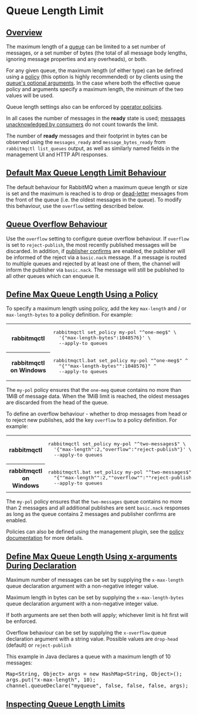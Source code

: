 <!--
Copyright (c) 2007-2020 VMware, Inc. or its affiliates.

All rights reserved. This program and the accompanying materials
are made available under the terms of the under the Apache License,
Version 2.0 (the "License”); you may not use this file except in compliance
with the License. You may obtain a copy of the License at

https://www.apache.org/licenses/LICENSE-2.0

Unless required by applicable law or agreed to in writing, software
distributed under the License is distributed on an "AS IS" BASIS,
WITHOUT WARRANTIES OR CONDITIONS OF ANY KIND, either express or implied.
See the License for the specific language governing permissions and
limitations under the License.
-->

# Queue Length Limit

## <a id="overview" class="anchor" href="#overview">Overview</a>

The maximum length of a [queue](/queues.html) can be limited to a set number of
messages, or a set number of bytes (the total of all message
body lengths, ignoring message properties and any overheads), or
both.

For any given queue, the maximum length (of either type) can be
defined using a [policy](/parameters.html#policies) (this option is highly recommended)
or by clients using the [queue's optional arguments](/queues.html#optional-arguments).
In the case where both the effective queue policy and arguments specify a maximum length,
the minimum of the two values will be used.

Queue length settings also can be enforced by [operator policies](/parameters.html#operator-policies).

In all cases the number of messages in the **ready** state is used; [messages unacknowledged by consumers](/confirms.html)
do not count towards the limit.

The number of **ready** messages and their footprint in bytes can be observed
using the `messages_ready` and `message_bytes_ready` from
`rabbitmqctl list_queues` output, as well as similarly named fields in the management UI and HTTP API responses.


## <a id="default-behaviour" class="anchor" href="#default-behaviour">Default Max Queue Length Limit Behaviour</a>

The default behaviour for RabbitMQ when a maximum queue length or
size is set and the maximum is reached is to drop or
[dead-letter](dlx.html) messages from the front
of the queue (i.e. the oldest messages in the queue). To modify
this behaviour, use the `overflow` setting described below.


## <a id="overflow-behaviour" class="anchor" href="#overflow-behaviour">Queue Overflow Behaviour</a>

Use the `overflow` setting to configure queue overflow
behaviour. If `overflow` is set to `reject-publish`,
the most recently published messages will be discarded. In addition, if
[publisher confirms](confirms.html#publisher-confirms)
are enabled, the publisher will be informed of the reject via a
`basic.nack` message. If a message is routed to multiple
queues and rejected by at least one of them, the channel will inform
the publisher via `basic.nack`. The message will still be
published to all other queues which can enqueue it.


## <a id="definition" class="anchor" href="#definition">Define Max Queue Length Using a Policy</a>

To specify a maximum length using policy, add the key
`max-length` and / or `max-length-bytes`
to a policy definition. For example:

<table>
  <tr>
    <th>rabbitmqctl</th>
    <td>
<pre class="lang-bash">
rabbitmqctl set_policy my-pol "^one-meg$" \
  '{"max-length-bytes":1048576}' \
  --apply-to queues
</pre>
    </td>
  </tr>
  <tr>
    <th>rabbitmqctl on Windows</th>
    <td>
<pre class="lang-powershell">
rabbitmqctl.bat set_policy my-pol "^one-meg$" ^
  "{""max-length-bytes"":1048576}" ^
  --apply-to queues
</pre>
    </td>
  </tr>
</table>

The `my-pol` policy ensures that the `one-meg`
queue contains no more than 1MiB of message data. When the 1MiB limit
is reached, the oldest messages are discarded from the head of the
queue.

To define an overflow behaviour - whether to drop messages from head
or to reject new publishes, add the key `overflow` to a
policy definition. For example:

<table>
  <tr>
    <th>rabbitmqctl</th>
    <td>
<pre class="lang-bash">
rabbitmqctl set_policy my-pol "^two-messages$" \
  '{"max-length":2,"overflow":"reject-publish"}' \
  --apply-to queues
</pre>
    </td>
  </tr>
  <tr>
    <th>rabbitmqctl on Windows</th>
    <td>
<pre class="lang-powershell">
rabbitmqctl.bat set_policy my-pol "^two-messages$" ^
  "{""max-length"":2,""overflow"":""reject-publish""}" ^
  --apply-to queues
</pre>
    </td>
  </tr>
</table>

The `my-pol` policy ensures that the `two-messages`
queue contains no more than 2 messages and all additional publishes
are sent `basic.nack` responses as long as the queue
contains 2 messages and publisher confirms are enabled.

Policies can also be defined using the management plugin, see
the [policy documentation](parameters.html#policies) for more details.


## <a id="definition-using-x-args" class="anchor" href="#definition-using-x-args">Define Max Queue Length Using x-arguments During Declaration</a>



Maximum number of messages can be set by supplying the
`x-max-length` queue declaration argument with a
non-negative integer value.

Maximum length in bytes can be set by supplying the
`x-max-length-bytes` queue declaration argument with a
non-negative integer value.

If both arguments are set then both will apply; whichever limit
is hit first will be enforced.

Overflow behaviour can be set by supplying the
`x-overflow` queue declaration argument with a
string value. Possible values are `drop-head` (default) or
`reject-publish`

This example in Java declares a queue with a maximum length
of 10 messages:

<pre class="lang-java">
Map&lt;String, Object> args = new HashMap&lt;String, Object>();
args.put("x-max-length", 10);
channel.queueDeclare("myqueue", false, false, false, args);
</pre>



## <a id="inspecting" class="anchor" href="#inspecting">Inspecting Queue Length Limits</a>

